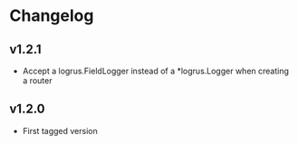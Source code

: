 # Changelog

## v1.2.1

* Accept a logrus.FieldLogger instead of a *logrus.Logger when creating a router

## v1.2.0

* First tagged version

